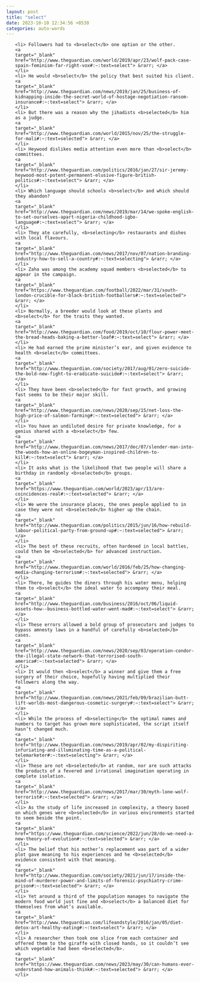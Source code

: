 ```yaml
---
layout: post
title: "select"
date: 2023-10-10 12:34:56 +0530
categories: auto-words
---
```

<ol>

    <li> Followers had to <b>select</b> one option or the other.
    <a 
    target="_blank" 
    href="http://www.theguardian.com/world/2019/apr/23/wolf-pack-case-spain-feminism-far-right-vox#:~:text=select"> &rarr; </a>
    </li>
    <li> He would <b>select</b> the policy that best suited his client.
    <a 
    target="_blank" 
    href="http://www.theguardian.com/news/2019/jan/25/business-of-kidnapping-inside-the-secret-world-of-hostage-negotiation-ransom-insurance#:~:text=select"> &rarr; </a>
    </li>
    <li> But there was a reason why the jihadists <b>selected</b> him as a judge.
    <a 
    target="_blank" 
    href="http://www.theguardian.com/world/2015/nov/25/the-struggle-for-mali#:~:text=selected"> &rarr; </a>
    </li>
    <li> Heywood dislikes media attention even more than <b>select</b> committees.
    <a 
    target="_blank" 
    href="http://www.theguardian.com/politics/2016/jan/27/sir-jeremy-heywood-most-potent-permanent-elusive-figure-british-politics#:~:text=select"> &rarr; </a>
    </li>
    <li> Which language should schools <b>select</b> and which should they abandon?
    <a 
    target="_blank" 
    href="http://www.theguardian.com/news/2019/mar/14/we-spoke-english-to-set-ourselves-apart-nigeria-childhood-igbo-language#:~:text=select"> &rarr; </a>
    </li>
    <li> They ate carefully, <b>selecting</b> restaurants and dishes with local flavours.
    <a 
    target="_blank" 
    href="http://www.theguardian.com/news/2017/nov/07/nation-branding-industry-how-to-sell-a-country#:~:text=selecting"> &rarr; </a>
    </li>
    <li> Zaha was among the academy squad members <b>selected</b> to appear in the campaign.
    <a 
    target="_blank" 
    href="https://www.theguardian.com/football/2022/mar/31/south-london-crucible-for-black-british-footballers#:~:text=selected"> &rarr; </a>
    </li>
    <li> Normally, a breeder would look at these plants and <b>select</b> for the traits they wanted.
    <a 
    target="_blank" 
    href="http://www.theguardian.com/food/2019/oct/10/flour-power-meet-the-bread-heads-baking-a-better-loaf#:~:text=select"> &rarr; </a>
    </li>
    <li> He had earned the prime minister’s ear, and given evidence to health <b>select</b> committees.
    <a 
    target="_blank" 
    href="http://www.theguardian.com/society/2017/aug/01/zero-suicide-the-bold-new-fight-to-eradicate-suicide#:~:text=select"> &rarr; </a>
    </li>
    <li> They have been <b>selected</b> for fast growth, and growing fast seems to be their major skill.
    <a 
    target="_blank" 
    href="http://www.theguardian.com/news/2020/sep/15/net-loss-the-high-price-of-salmon-farming#:~:text=selected"> &rarr; </a>
    </li>
    <li> You have an undiluted desire for private knowledge, for a genius shared with a <b>select</b> few.
    <a 
    target="_blank" 
    href="http://www.theguardian.com/news/2017/dec/07/slender-man-into-the-woods-how-an-online-bogeyman-inspired-children-to-kill#:~:text=select"> &rarr; </a>
    </li>
    <li> It asks what is the likelihood that two people will share a birthday in randomly <b>selected</b> groups.
    <a 
    target="_blank" 
    href="https://www.theguardian.com/world/2023/apr/13/are-coincidences-real#:~:text=selected"> &rarr; </a>
    </li>
    <li> We were the insurance places, the ones people applied to in case they were not <b>selected</b> higher up the chain.
    <a 
    target="_blank" 
    href="http://www.theguardian.com/politics/2015/jun/16/how-rebuild-labour-political-party-from-ground-up#:~:text=selected"> &rarr; </a>
    </li>
    <li> The best of these recruits, often hardened in local battles, could then be <b>selected</b> for advanced instruction.
    <a 
    target="_blank" 
    href="http://www.theguardian.com/world/2016/feb/25/how-changing-media-changing-terrorism#:~:text=selected"> &rarr; </a>
    </li>
    <li> There, he guides the diners through his water menu, helping them to <b>select</b> the ideal water to accompany their meal.
    <a 
    target="_blank" 
    href="http://www.theguardian.com/business/2016/oct/06/liquid-assets-how--business-bottled-water-went-mad#:~:text=select"> &rarr; </a>
    </li>
    <li> These errors allowed a bold group of prosecutors and judges to bypass amnesty laws in a handful of carefully <b>selected</b> cases.
    <a 
    target="_blank" 
    href="http://www.theguardian.com/news/2020/sep/03/operation-condor-the-illegal-state-network-that-terrorised-south-america#:~:text=selected"> &rarr; </a>
    </li>
    <li> It would then <b>select</b> a winner and give them a free surgery of their choice, hopefully having multiplied their followers along the way.
    <a 
    target="_blank" 
    href="http://www.theguardian.com/news/2021/feb/09/brazilian-butt-lift-worlds-most-dangerous-cosmetic-surgery#:~:text=select"> &rarr; </a>
    </li>
    <li> While the process of <b>selecting</b> the optimal names and numbers to target has grown more sophisticated, the script itself hasn’t changed much.
    <a 
    target="_blank" 
    href="http://www.theguardian.com/news/2019/apr/02/my-dispiriting-infuriating-and-illuminating-time-as-a-political-telemarketer#:~:text=selecting"> &rarr; </a>
    </li>
    <li> These are not <b>selected</b> at random, nor are such attacks the products of a fevered and irrational imagination operating in complete isolation.
    <a 
    target="_blank" 
    href="http://www.theguardian.com/news/2017/mar/30/myth-lone-wolf-terrorist#:~:text=selected"> &rarr; </a>
    </li>
    <li> As the study of life increased in complexity, a theory based on which genes were <b>selected</b> in various environments started to seem beside the point.
    <a 
    target="_blank" 
    href="https://www.theguardian.com/science/2022/jun/28/do-we-need-a-new-theory-of-evolution#:~:text=selected"> &rarr; </a>
    </li>
    <li> The belief that his mother’s replacement was part of a wider plot gave meaning to his experiences and he <b>selected</b> evidence consistent with that meaning.
    <a 
    target="_blank" 
    href="http://www.theguardian.com/society/2021/jun/17/inside-the-mind-of-murderer-power-and-limits-of-forensic-psychiatry-crime-prison#:~:text=selected"> &rarr; </a>
    </li>
    <li> Yet around a third of the population manages to navigate the modern food world just fine and <b>select</b> a balanced diet for themselves from what’s available.
    <a 
    target="_blank" 
    href="http://www.theguardian.com/lifeandstyle/2016/jan/05/diet-detox-art-healthy-eating#:~:text=select"> &rarr; </a>
    </li>
    <li> A researcher then took one slice from each container and offered them to the giraffe with closed hands, so it couldn’t see which vegetable had been <b>selected</b>.
    <a 
    target="_blank" 
    href="https://www.theguardian.com/news/2023/may/30/can-humans-ever-understand-how-animals-think#:~:text=selected"> &rarr; </a>
    </li>
